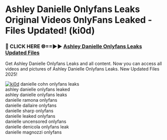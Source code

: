 # Ashley Danielle Onlyfans Leaks Original Videos 0nlyFans Leaked - Files Updated! (ki0d)

<h3>🔴 CLICK HERE 🌐==►► <a href="https://tinyurl.com/x26r9saj" rel="nofollow">Ashley Danielle Onlyfans Leaks Updated Files</a></h3>

Get Ashley Danielle Onlyfans Leaks and all content. Now you can access all videos and pictures of Ashley Danielle Onlyfans Leaks. New Updated Files 2025!

[![ki0d](https://i.imgur.com/LkgZPqh.gif)](https://tinyurl.com/x26r9saj)
danielle cohn onlyfans leaks<br>
ashley danielle onlyfans leaked<br>
ashley danielle onlyfans leaks<br>
danielle ramona onlyfans<br>
danielle dallaire onlyfans<br>
danielle sharp onlyfans<br>
danielle leaked onlyfans<br>
danielle uncensored onlyfans<br>
danielle denicola onlyfans leak<br>
danielle magnozzi onlyfans